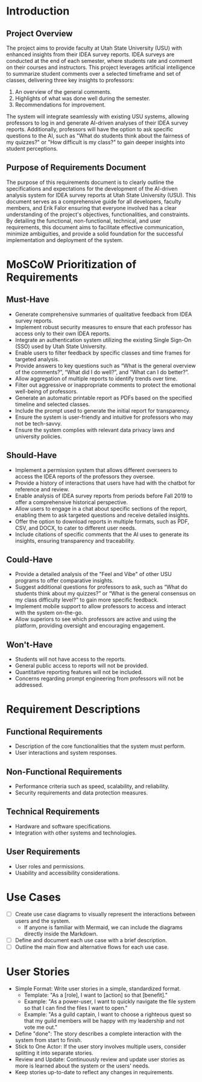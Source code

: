 # Introduction

## Project Overview

The project aims to provide faculty at Utah State University (USU) with enhanced insights from their IDEA survey reports. IDEA surveys are conducted at the end of each semester, where students rate and comment on their courses and instructors. This project leverages artificial intelligence to summarize student comments over a selected timeframe and set of classes, delivering three key insights to professors:

1. An overview of the general comments.
2. Highlights of what was done well during the semester.
3. Recommendations for improvement.

The system will integrate seamlessly with existing USU systems, allowing professors to log in and generate AI-driven analyses of their IDEA survey reports. Additionally, professors will have the option to ask specific questions to the AI, such as "What do students think about the fairness of my quizzes?" or "How difficult is my class?" to gain deeper insights into student perceptions.

## Purpose of Requirements Document

The purpose of this requirements document is to clearly outline the specifications and expectations for the development of the AI-driven analysis system for IDEA survey reports at Utah State University (USU). This document serves as a comprehensive guide for all developers, faculty members, and Erik Falor ensuring that everyone involved has a clear understanding of the project's objectives, functionalities, and constraints. By detailing the functional, non-functional, technical, and user requirements, this document aims to facilitate effective communication, minimize ambiguities, and provide a solid foundation for the successful implementation and deployment of the system.

# MoSCoW Prioritization of Requirements

## Must-Have
- Generate comprehensive summaries of qualitative feedback from IDEA survey reports.
- Implement robust security measures to ensure that each professor has access only to their own IDEA reports.
- Integrate an authentication system utilizing the existing Single Sign-On (SSO) used by Utah State University.
- Enable users to filter feedback by specific classes and time frames for targeted analysis.
- Provide answers to key questions such as “What is the general overview of the comments?”, “What did I do well?”, and “What can I do better?”.
- Allow aggregation of multiple reports to identify trends over time.
- Filter out aggressive or inappropriate comments to protect the emotional well-being of professors.
- Generate an automatic printable report as PDFs based on the specified timeline and selected classes.
- Include the prompt used to generate the initial report for transparency.
- Ensure the system is user-friendly and intuitive for professors who may not be tech-savvy.
- Ensure the system complies with relevant data privacy laws and university policies.

## Should-Have
- Implement a permission system that allows different overseers to access the IDEA reports of the professors they oversee.
- Provide a history of interactions that users have had with the chatbot for reference and review.
- Enable analysis of IDEA survey reports from periods before Fall 2019 to offer a comprehensive historical perspective.
- Allow users to engage in a chat about specific sections of the report, enabling them to ask targeted questions and receive detailed insights.
- Offer the option to download reports in multiple formats, such as PDF, CSV, and DOCX, to cater to different user needs.
- Include citations of specific comments that the AI uses to generate its insights, ensuring transparency and traceability.

## Could-Have
- Provide a detailed analysis of the "Feel and Vibe" of other USU programs to offer comparative insights.
- Suggest additional questions for professors to ask, such as “What do students think about my quizzes?” or “What is the general consensus on my class difficulty level?” to gain more specific feedback.
- Implement mobile support to allow professors to access and interact with the system on-the-go.
- Allow superiors to see which professors are active and using the platform, providing oversight and encouraging engagement.

## Won't-Have
- Students will not have access to the reports.
- General public access to reports will not be provided.
- Quantitative reporting features will not be included.
- Concerns regarding prompt engineering from professors will not be addressed.

# Requirement Descriptions

## Functional Requirements
- Description of the core functionalities that the system must perform.
- User interactions and system responses.

## Non-Functional Requirements
- Performance criteria such as speed, scalability, and reliability.
- Security requirements and data protection measures.

## Technical Requirements
- Hardware and software specifications.
- Integration with other systems and technologies.

## User Requirements
- User roles and permissions.
- Usability and accessibility considerations.

# Use Cases

- [ ] Create use case diagrams to visually represent the interactions between users and the system.
  - If anyone is familiar with Mermaid, we can include the diagrams directly inside the Markdown.
- [ ] Define and document each use case with a brief description.
- [ ] Outline the main flow and alternative flows for each use case.

# User Stories

- Simple Format: Write user stories in a simple, standardized format.
  - Template: "As a [role], I want to [action] so that [benefit]."
  - Example: "As a power-user, I want to quickly navigate the file system so that I can find the files I want to open."
  - Example: "As a guild captain, I want to choose a righteous quest so that my guild members will be happy with my leadership and not vote me out."
- Define "done": The story describes a complete interaction with the system from start to finish.
- Stick to One Actor: If the user story involves multiple users, consider splitting it into separate stories.
- Review and Update: Continuously review and update user stories as more is learned about the system or the users' needs.
- Keep stories up-to-date to reflect any changes in requirements.
